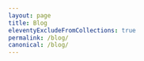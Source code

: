 ```yaml
---
layout: page
title: Blog
eleventyExcludeFromCollections: true
permalink: /blog/
canonical: /blog/
---
```

